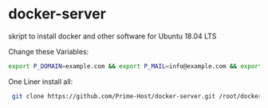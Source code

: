 # docker-server
skript to install docker and other software for Ubuntu 18.04 LTS


Change these Variables:
```bash
export P_DOMAIN=example.com && export P_MAIL=info@example.com && export P_PASSWORD="MyAwesomePassword"
```

One Liner install all:
```bash
 git clone https://github.com/Prime-Host/docker-server.git /root/docker/docker-server && bash /root/docker/docker-server/install.sh
```
